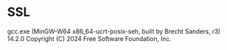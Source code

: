 # SSL

gcc.exe (MinGW-W64 x86_64-ucrt-posix-seh, built by Brecht Sanders, r3) 14.2.0
Copyright (C) 2024 Free Software Foundation, Inc.